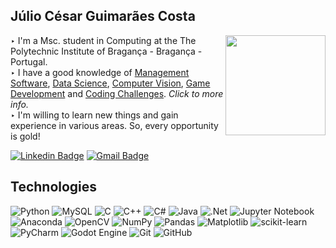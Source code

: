## Júlio César Guimarães Costa

<img src="https://i.postimg.cc/7ZY80kdL/LOGO-JCGCOST-CIRCULAR.png" width="160px" border-radius="100px" img align="right">

‣ I'm a Msc. student in Computing at the The Polytechnic Institute of Bragança - Bragança - Portugal. <br/>
‣ I have a good knowledge of [Management Software](https://github.com/stars/JCGCosta/lists/management-software), [Data Science](https://github.com/stars/JCGCosta/lists/data-science), [Computer Vision](https://github.com/stars/JCGCosta/lists/computer-vision-and-graphics), [Game Development](https://github.com/stars/JCGCosta/lists/game-development) and [Coding Challenges](https://github.com/stars/JCGCosta/lists/code-challenges). *Click to more info.* <br/>
‣ I'm willing to learn new things and gain experience in various areas. So, every opportunity is gold! <br/>

[![Linkedin Badge](https://img.shields.io/badge/-Julio%20Costa-blue?style=flat-square&logo=Linkedin&logoColor=white&link=https://www.linkedin.com/in/amanda-vieira-483a7820b/)](https://www.linkedin.com/in/jcgcost/)
[![Gmail Badge](https://img.shields.io/badge/-juliocosta@alunos.utfpr.edu.br-c14438?style=flat-square&logo=Gmail&logoColor=white&link=mailto:amanda@manzoti.com)](mailto:juliocesargcosta123@gmail.com)

## Technologies

![Python](https://img.shields.io/badge/python-007ACC.svg?style=for-the-badge&logo=python&logoColor=white)
![MySQL](https://img.shields.io/badge/mysql-%2300f.svg?style=for-the-badge&logo=mysql&logoColor=white)
![C](https://img.shields.io/badge/c-%2300599C.svg?style=for-the-badge&logo=c&logoColor=white)
![C++](https://img.shields.io/badge/c++-%23430098.svg?style=for-the-badge&logo=cplusplus&logoColor=white)
![C#](https://img.shields.io/badge/c%23-%23239120.svg?style=for-the-badge&logo=c-sharp&logoColor=white)
![Java](https://img.shields.io/badge/java-%23ED8B00.svg?style=for-the-badge&logo=java&logoColor=white)
![.Net](https://img.shields.io/badge/.NET-5C2D91?style=for-the-badge&logo=.net&logoColor=white)
![Jupyter Notebook](https://img.shields.io/badge/jupyter-%23FA0F00.svg?style=for-the-badge&logo=jupyter&logoColor=white)
![Anaconda](https://img.shields.io/badge/Anaconda-%2344A833.svg?style=for-the-badge&logo=anaconda&logoColor=white)
![OpenCV](https://img.shields.io/badge/opencv-%23white.svg?style=for-the-badge&logo=opencv&logoColor=white)
![NumPy](https://img.shields.io/badge/numpy-%23013243.svg?style=for-the-badge&logo=numpy&logoColor=white)
![Pandas](https://img.shields.io/badge/pandas-%23150458.svg?style=for-the-badge&logo=pandas&logoColor=white)
![Matplotlib](https://img.shields.io/badge/Matplotlib-%23ffffff.svg?style=for-the-badge&logo=Matplotlib&logoColor=black)
![scikit-learn](https://img.shields.io/badge/scikit--learn-%23F7931E.svg?style=for-the-badge&logo=scikit-learn&logoColor=white)
![PyCharm](https://img.shields.io/badge/pycharm-143?style=for-the-badge&logo=pycharm&logoColor=black&color=black&labelColor=green)
![Godot Engine](https://img.shields.io/badge/GODOT-%23FFFFFF.svg?style=for-the-badge&logo=godot-engine)
![Git](https://img.shields.io/badge/git-%23F05033.svg?style=for-the-badge&logo=git&logoColor=white)
![GitHub](https://img.shields.io/badge/github-%23121011.svg?style=for-the-badge&logo=github&logoColor=white)
